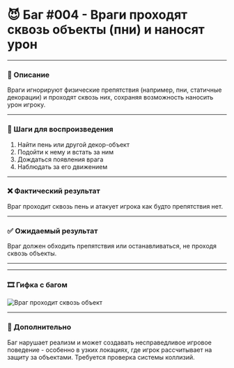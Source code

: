 # 😈 Баг #004 - Враги проходят сквозь объекты (пни) и наносят урон

---

### 📄 Описание  
Враги игнорируют физические препятствия (например, пни, статичные декорации) и проходят сквозь них, сохраняя возможность наносить урон игроку.

---

### 🧪 Шаги для воспроизведения  
1. Найти пень или другой декор-объект  
2. Подойти к нему и встать за ним  
3. Дождаться появления врага  
4. Наблюдать за его движением  

---

### ❌ Фактический результат  
Враг проходит сквозь пень и атакует игрока как будто препятствия нет.

---

### ✅ Ожидаемый результат  
Враг должен обходить препятствия или останавливаться, не проходя сквозь объекты.

---

---
 
### 🎞 Гифка с багом  
![Враг проходит сквозь объект](https://raw.githubusercontent.com/0xFury4068/Game-BugReport-TwilightForest3D/main/assets/gifs/enemy_coll.gif)


---

### 💬 Дополнительно  
Баг нарушает реализм и может создавать несправедливое игровое поведение - особенно в узких локациях, где игрок рассчитывает на защиту за объектами. Требуется проверка системы коллизий.
